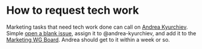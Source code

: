 # How to request tech work

Marketing tasks that need tech work done can call on [Andrea Kyurchiev](https://github.com/orgs/InnerSourceCommons/people/andrea-kyurchiev).
Simple [open a blank issue](https://github.com/InnerSourceCommons/InnerSourceMarketing/issues/new?template=Blank+issue), assign it to @andrea-kyurchiev,
and add it to the [Marketing WG Board](https://github.com/orgs/InnerSourceCommons/projects/26).
Andrea should get to it within a week or so.
